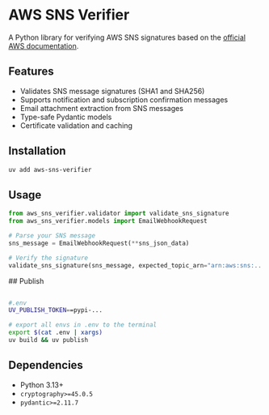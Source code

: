 # AWS SNS Verifier

A Python library for verifying AWS SNS signatures based on the [official AWS documentation](https://docs.aws.amazon.com/sns/latest/dg/sns-verify-signature-of-message.html).

## Features

- Validates SNS message signatures (SHA1 and SHA256)
- Supports notification and subscription confirmation messages
- Email attachment extraction from SNS messages
- Type-safe Pydantic models
- Certificate validation and caching

## Installation

```bash
uv add aws-sns-verifier
```

## Usage

```python
from aws_sns_verifier.validator import validate_sns_signature
from aws_sns_verifier.models import EmailWebhookRequest

# Parse your SNS message
sns_message = EmailWebhookRequest(**sns_json_data)

# Verify the signature
validate_sns_signature(sns_message, expected_topic_arn="arn:aws:sns:...")
```

## Publish

```bash

#.env
UV_PUBLISH_TOKEN==pypi-...

# export all envs in .env to the terminal
export $(cat .env | xargs)
uv build && uv publish
```

 

## Dependencies

- Python 3.13+
- `cryptography>=45.0.5`
- `pydantic>=2.11.7`
